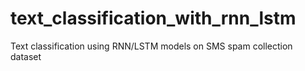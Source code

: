 # text_classification_with_rnn_lstm
Text classification using RNN/LSTM models on SMS spam collection dataset
